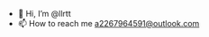 - 👋 Hi, I’m @llrtt
- 📫 How to reach me a2267964591@outlook.com

<!---
llrtt/llrtt is a ✨ special ✨ repository because its `README.md` (this file) appears on your GitHub profile.
You can click the Preview link to take a look at your changes.
--->
